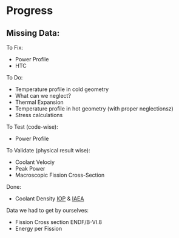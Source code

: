 # Progress

Missing Data: 
- 

To Fix:
- Power Profile
- HTC
  
To Do:
- Temperature profile in cold geometry
- What can we neglect?
- Thermal Expansion
- Temperature profile in hot geometry (with proper neglectionsz)
- Stress calculations

To Test (code-wise):
- Power Profile

To Validate (physical result wise):
- Coolant Velociy
- Peak Power
- Macroscopic Fission Cross-Section

Done:
- Coolant Density [IOP](https://iopscience.iop.org/article/10.1088/1755-1315/621/1/012028/pdf) & [IAEA](https://inis.iaea.org/collection/NCLCollectionStore/_Public/14/776/14776927.pdf)

Data we had to get by ourselves:
- Fission Cross section ENDF/B-VI.8
- Energy per Fission
